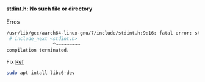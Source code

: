 #### stdint.h: No such file or directory

Erros
```bash
/usr/lib/gcc/aarch64-linux-gnu/7/include/stdint.h:9:16: fatal error: stdint.h: No such file or directory
 # include_next <stdint.h>
                 ^~~~~~~~~~
compilation terminated.
```

Fix [Ref](https://blog.csdn.net/zhangjun1992/article/details/26029959)
```bash
sudo apt intall libc6-dev
```



